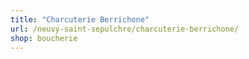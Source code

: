 ```yaml
---
title: "Charcuterie Berrichone"
url: /neuvy-saint-sepulchre/charcuterie-berrichone/
shop: boucherie
---
```

